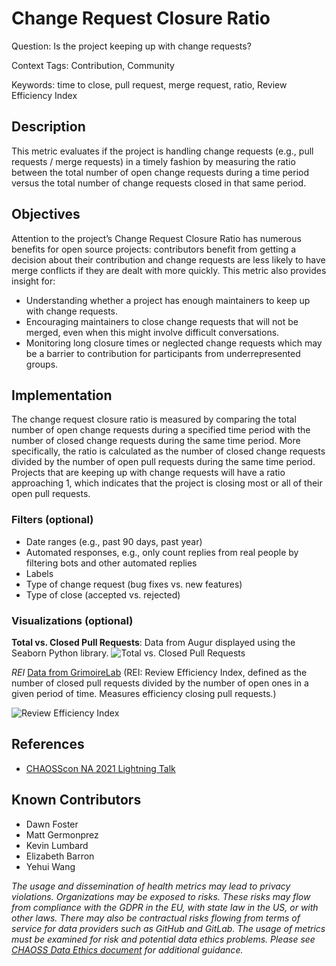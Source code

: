# Change Request Closure Ratio

Question:  Is the project keeping up with change requests?

Context Tags: Contribution, Community

Keywords: time to close, pull request, merge request, ratio, Review Efficiency Index

## Description
This metric evaluates if the project is handling change requests (e.g., pull requests / merge requests) in a timely fashion by measuring the ratio between the total number of open change requests during a time period versus the total number of change requests closed in that same period.

## Objectives
Attention to the project’s Change Request Closure Ratio has numerous benefits for open source projects: contributors benefit from getting a decision about their contribution and change requests are less likely to have merge conflicts if they are dealt with more quickly. This metric also provides insight for:

- Understanding whether a project has enough maintainers to keep up with change requests.
- Encouraging maintainers to close change requests that will not be merged, even when this might involve difficult conversations.
- Monitoring long closure times or neglected change requests which may be a barrier to contribution for participants from underrepresented groups.

## Implementation

The change request closure ratio is measured by comparing the total number of open change requests during a specified time period with the number of closed change requests during the same time period. More specifically, the ratio is calculated as the number of closed change requests divided by the number of open pull requests during the same time period. Projects that are keeping up with change requests will have a ratio approaching 1, which indicates that the project is closing most or all of their open pull requests.

### Filters (optional)
* Date ranges (e.g., past 90 days, past year)
* Automated responses, e.g., only count replies from real people by filtering bots and other automated replies
* Labels
* Type of change request (bug fixes vs. new features)
* Type of close (accepted vs. rejected) 

### Visualizations (optional)

**Total vs. Closed Pull Requests**: Data from Augur displayed using the Seaborn Python library.
![Total vs. Closed Pull Requests](https://raw.githubusercontent.com/chaoss/wg-common/main/focus-areas/time/images/change-request-closure-ratio-augur-py.png)

*REI* [Data from GrimoireLab](https://chaoss.biterg.io/app/kibana#/dashboard/9663d5a0-e1dc-11e8-8aac-ef7fd4d8cbad?_g=h@e261bfa&_a=h@2475efc) (REI: Review Efficiency Index, defined as the number of closed pull requests divided by the number of open ones in a given period of time. Measures efficiency closing pull requests.)

![Review Efficiency Index](https://raw.githubusercontent.com/chaoss/wg-common/main/focus-areas/time/images/change-request-closure-ratio-rei-grimoirelab.png)

## References
* [CHAOSScon NA 2021 Lightning Talk](https://www.youtube.com/watch?v=DynqP2_W1ts)

## Known Contributors
* Dawn Foster
* Matt Germonprez
* Kevin Lumbard
* Elizabeth Barron
* Yehui Wang

*The usage and dissemination of health metrics may lead to privacy violations. Organizations may be exposed to risks. These risks may flow from compliance with the GDPR in the EU, with state law in the US, or with other laws. There may also be contractual risks flowing from terms of service for data providers such as GitHub and GitLab. The usage of metrics must be examined for risk and potential data ethics problems. Please see [CHAOSS Data Ethics document](https://github.com/chaoss/community/blob/main/data-use-statement.md) for additional guidance.* 
